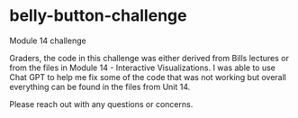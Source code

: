 # belly-button-challenge
Module 14 challenge

Graders, the code in this challenge was either derived from Bills lectures or from the files in Module 14 - Interactive Visualizations.
I was able to use Chat GPT to help me fix some of the code that was not working but overall everything can be found in the files from Unit 14.

Please reach out with any questions or concerns.
